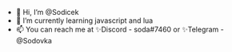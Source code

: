- 👋 Hi, I’m @Sodicek
- 🌱 I’m currently learning javascript and lua
- 📫 You can reach me at ✨Discord - soda#7460 or ✨Telegram - @Sodovka
